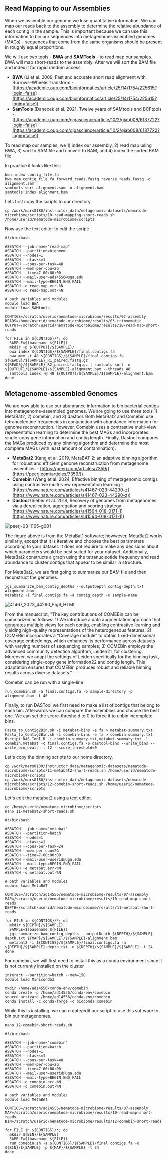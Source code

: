## Read Mapping to our Assemblies

When we assemble our genome we lose quantitative information. We can map our reads back to the assembly to determine the relative abundance of each contig in the sample. This is important because we can use this information to bin our sequences into metagenome-assembled genomes (MAGs) - sequences that come from the same organisms should be present in roughly equal proportions. 

We will use two tools - **BWA** and **SAMTools** - to read map our samples. BWA will map short-reads to the assembly. After we will sort the BAM file and index it for rapid random access. 

* **BWA** (Li et al. 2009, Fast and accurate short read alignment with Burrows–Wheeler transform - [https://academic.oup.com/bioinformatics/article/25/14/1754/225615?login=false](https://academic.oup.com/bioinformatics/article/25/14/1754/225615?login=false))
* **SamTools** (Danecek et al. 2021, Twelve years of SAMtools and BCFtools - [https://academic.oup.com/gigascience/article/10/2/giab008/6137722?login=false](https://academic.oup.com/gigascience/article/10/2/giab008/6137722?login=false))

To read map our samples, we 1) index our assembly, 2) read map using BWA, 3) sort to SAM file and convert to BAM, and 4) index the sorted BAM file.

In practice it looks like this:

```
bwa index contig_file.fa 
bwa mem contig_file.fa forward_reads.fastq reverse_reads.fastq -o alignment.sam
samtools sort alignment.sam -o alignment.bam
samtools index alignment.bam
``` 

Lets first copy the scripts to our directory

```
cp /work/mars8180/instructor_data/metagenomic-datasets/nematode-microbiome/scripts/10-read-mapping-short-reads.sh /home/userid/nematode-microbiome/scripts
```

Now use the text editor to edit the script: 

```
#!/bin/bash

#SBATCH --job-name="read-map"
#SBATCH --partition=highmem
#SBATCH --nodes=1
#SBATCH --ntasks=1
#SBATCH --cpus-per-task=48
#SBATCH --mem-per-cpu=2G
#SBATCH --time=7-00:00:00
#SBATCH --mail-user=ad14556@uga.edu
#SBATCH --mail-type=BEGIN,END,FAIL
#SBATCH -e read-map.err-%N
#SBATCH -o read-map.out-%N

# path variables and modules
module load BWA
module load SAMtools

CONTIGS=/scratch/userid/nematode-microbiome/results/07-assembly
READS=/home/userid/nematode-microbiome/results/03-trimmomatic
OUTPUT=/scratch/userid/nematode-microbiome/results/10-read-map-short-reads

for FILE in ${CONTIGS}/*; do
  SAMPLE=$(basename ${FILE})
  mkdir -p ${OUTPUT}/${SAMPLE}/
  bwa index ${CONTIGS}/${SAMPLE}/final.contigs.fa
  bwa mem -t 48 ${CONTIGS}/${SAMPLE}/final.contigs.fa ${READS}/${SAMPLE}_R1_paired.fastq.gz ${READS}/${SAMPLE}_R2_paired.fastq.gz | samtools sort -o ${OUTPUT}/${SAMPLE}/${SAMPLE}-alignment.bam --threads 48
  samtools index -@ 48 ${OUTPUT}/${SAMPLE}/${SAMPLE}-alignment.bam
done
```

## Metagenome-assembled Genomes

We are now able to use our abundance information to bin bacterial contigs into metagenome-assembled genomes. We are going to use three tools 1) MetaBat2, 2) comebin, and 3) dastool. Both MetaBat2 and Comebin use tetranucleotide frequencies in conjunction with abundance information for genome reconstruction. However, Comebin uses a contrastive multi-view representation learning to determine the best MAGs and incorporates single-copy gene information and contig length. Finally, Dastool compares the MAGs produced by any binning algorithm and determine the most complete MAGs (with least amount of contamination). 

* **MetaBat2** (Kang et al. 2019, MetaBAT 2: an adaptive binning algorithm for robust and efficient genome reconstruction from metagenome assemblies - [https://peerj.com/articles/7359/](https://peerj.com/articles/7359/))
* **Comebin** (Wang et al. 2024, Effective binning of metagenomic contigs using contrastive multi-view representation learning - [https://www.nature.com/articles/s41467-023-44290-z](https://www.nature.com/articles/s41467-023-44290-z))
* **Dastool** (Sieber et al. 2018, Recovery of genomes from metagenomes via a dereplication, aggregation and scoring strategy - [https://www.nature.com/articles/s41564-018-0171-1](https://www.nature.com/articles/s41564-018-0171-1))


![peerj-03-1165-g001](https://github.com/user-attachments/assets/d3604d96-0238-42dd-a283-4590f7fae801)

The figure above is from the MetaBat1 software; howwever, MetaBat2 works similarly, except that it is iterative and chooses the best parameters according to your dataset. It does not require to make any decisions about which parameters would be best suited for your dataset. Additionally, MetaBat2 constructs a graph using the tetranucleotide frequency and read abundance to cluster contigs that appear to be similar in structure. 

For MetaBat2, we are first going to summarize our BAM file and then reconstruct the genomes.

```
jgi_summarize_bam_contig_depths --outputDepth contig-depth.txt alignment.bam
metabat2 -i final.contigs.fa -a contig_depth -o sample-name
```

![41467_2023_44290_Fig6_HTML](https://github.com/user-attachments/assets/fa8c5aee-699a-47e3-aeb1-0e91badc0ded)

From the manuscript, "The key contributions of COMEBin can be summarized as follows: 1) We introduce a data augmentation approach that generates multiple views for each contig, enabling contrastive learning and yielding high-quality representations of the heterogeneous features; 2) COMEBin incorporates a “Coverage module” to obtain fixed-dimensional coverage embeddings, which enhances its performance across datasets with varying numbers of sequencing samples; 3) COMEBin employs the advanced community detection algorithm, Leiden21, for clustering. Moreover, we adapt the settings of Leiden specifically for the binning task, considering single-copy gene information22 and contig length. This adaptation ensures that COMEBin produces robust and reliable binning results across diverse datasets." 

Comebin can be run with a single-line

```
run_comebin.sh -a final.contigs.fa -o sample-directory -p alignment.bam -t 40
```

Finally, to run DASTool we first need to make a list of contigs that belong to each bin. Afterwards we can compare the assemblies and choose the best one. We can set the score-threshold to 0 to force it to unbin incomplete bins. 

```
Fasta_to_Contig2Bin.sh -i metabat-bins -e fa > metabat-summary.txt
Fasta_to_Contig2Bin.sh -i comebin-bins -e fa > comebin-summary.txt
Rscript DAS_Tool.R -i comebin-summary.txt,metabat-summary.txt -l comebin,metabat -c final.contigs.fa -o dastool-bins --write_bins --write_bin_evals -t 12 --score_threshold=0
```

Let's copy the binning scripts to our home directory.

```
cp /work/mars8180/instructor_data/metagenomic-datasets/nematode-microbiome/scripts/11-metabat2-short-reads.sh /home/userid/nematode-microbiome/scripts 
cp /work/mars8180/instructor_data/metagenomic-datasets/nematode-microbiome/scripts/12-comebin-short-reads.sh /home/userid/nematode-microbiome/scripts 
```

Let's edit the metabat2 using a text editor. 

```
cd /home/userid/nematode-microbiome/scripts 
nano 11-metabat2-short-reads.sh
```

```
#!/bin/bash

#SBATCH --job-name="metabat"
#SBATCH --partition=batch
#SBATCH --nodes=1
#SBATCH --ntasks=1
#SBATCH --cpus-per-task=24
#SBATCH --mem-per-cpu=2G
#SBATCH --time=7-00:00:00
#SBATCH --mail-user=userid@uga.edu
#SBATCH --mail-type=BEGIN,END,FAIL
#SBATCH -e metabat.err-%N
#SBATCH -o metabat.out-%N

# path variables and modules
module load MetaBAT

CONTIGS=/scratch/ad14556/nematode-microbiome/results/07-assembly
MAP=/scratch/userid/nematode-microbiome/results/10-read-map-short-reads
DEPTH=/scratch/userid/nematode-microbiome/results/11-metabat-short-reads

for FILE in ${CONTIGS}/*; do
  mkdir ${DEPTH}/${SAMPLE}
  SAMPLE=$(basename ${FILE})
  jgi_summarize_bam_contig_depths --outputDepth ${DEPTH}/${SAMPLE}-depth.txt ${MAP}/${SAMPLE}/${SAMPLE}-alignment.bam
  metabat2 -i ${CONTIGS}/${SAMPLE}/final.contigs.fa -a ${DEPTH}/${SAMPLE}-depth.txt -o ${DEPTH}/${SAMPLE}/${SAMPLE} -t 24
done
```
For comebin, we will first need to install this as a conda environment since it is not currently installed on the cluster

```
interact --partition=batch --mem=15G
module load Miniconda3

mkdir /home/ad14556/conda-env/comebin
conda create -p /home/ad14556/conda-env/comebin
source activate /home/ad14556/conda-env/comebin
conda install -c conda-forge -c bioconda comebin
```

While this is installing, we can create/edit our script to use this software to bin our metagenomes. 

```
nano 12-comebin-short-reads.sh
```

```
#!/bin/bash

#SBATCH --job-name="comebin"
#SBATCH --partition=batch
#SBATCH --nodes=1
#SBATCH --ntasks=1
#SBATCH --cpus-per-task=40
#SBATCH --mem-per-cpu=2G
#SBATCH --time=7-00:00:00
#SBATCH --mail-user=userid@uga.edu
#SBATCH --mail-type=BEGIN,END,FAIL
#SBATCH -e comebin.err-%N
#SBATCH -o comebin.out-%N

# path variables and modules
module load MetaBAT

CONTIGS=/scratch/ad14556/nematode-microbiome/results/07-assembly
MAP=/scratch/userid/nematode-microbiome/results/10-read-map-short-reads
BIN=/scratch/userid/nematode-microbiome/results/12-comebin-short-reads

for FILE in ${CONTIGS}/*; do
  mkdir ${BIN}/${SAMPLE}
  SAMPLE=$(basename ${FILE})
  run_comebin.sh -a ${CONTIGS}/${SAMPLE}/final.contigs.fa -o ${BIN}/${SAMPLE} -p ${MAP}/${SAMPLE} -t 24
done
```

